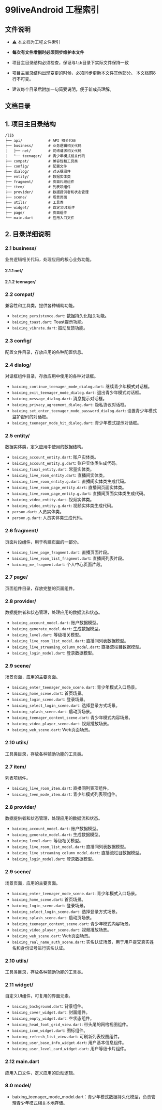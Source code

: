 # 99liveAndroid 工程索引

## 文件说明
- ⚠️ 本文档为工程文件索引
- **每次有文件增删时必须同步维护本文件**
- 项目主目录结构必须检查，保证与`lib`目录下实际文件保持一致
- 项目主目录结构出现变更的时候，必须同步更新本文件其他部分。
本文档前8行不可变。

- 建议每个目录后附加一句简要说明，便于新成员理解。

## 文档目录

## 1. 项目主目录结构

```
/lib
├── api/            # API 相关代码
├── business/       # 业务逻辑相关代码
│   ├── net/        # 网络请求相关代码
│   └── teenager/   # 青少年模式相关代码
├── compat/         # 兼容性和工具类
├── config/         # 配置文件
├── dialog/         # 对话框组件
├── entity/         # 数据实体类
├── fragment/       # 页面片段组件
├── item/           # 列表项组件
├── provider/       # 数据提供者和状态管理
├── scene/          # 场景页面
├── utils/          # 工具类
├── widget/         # 自定义UI组件
├── page/           # 页面组件
└── main.dart       # 应用入口文件
```

## 2. 目录详细说明

### 2.1 business/
业务逻辑相关代码，处理应用的核心业务功能。

#### 2.1.1 net/

#### 2.1.2 teenager/


### 2.2 compat/
兼容性和工具类，提供各种辅助功能。

- `baixing_persistence.dart`: 数据持久化相关功能。
- `baixing_toast.dart`: Toast提示功能。
- `baixing_vibrate.dart`: 振动反馈功能。

### 2.3 config/
配置文件目录，存放应用的各种配置信息。

### 2.4 dialog/
对话框组件目录，存放应用中使用的各种对话框。

- `baixing_continue_teenager_mode_dialog.dart`: 继续青少年模式对话框。
- `baixing_exit_teenager_mode_dialog.dart`: 退出青少年模式对话框。
- `baixing_message_dialog.dart`: 消息提示对话框。
- `baixing_privacy_agreement_dialog.dart`: 隐私协议对话框。
- `baixing_set_enter_teenager_mode_password_dialog.dart`: 设置青少年模式监护密码的对话框。
- `baixing_teenager_mode_hit_dialog.dart`: 青少年模式提示对话框。

### 2.5 entity/
数据实体类，定义应用中使用的数据结构。

- `baixing_account_entity.dart`: 账户实体类。
- `baixing_account_entity.g.dart`: 账户实体类生成代码。
- `baixing_final_entity.dart`: 常量实体类。
- `baixing_live_room_entity.dart`: 直播间实体类。
- `baixing_live_room_entity.g.dart`: 直播间实体类生成代码。
- `baixing_live_room_page_entity.dart`: 直播间页面实体类。
- `baixing_live_room_page_entity.g.dart`: 直播间页面实体类生成代码。
- `baixing_video_entity.dart`: 视频实体类。
- `baixing_video_entity.g.dart`: 视频实体类生成代码。
- `person.dart`: 人员实体类。
- `person.g.dart`: 人员实体类生成代码。

### 2.6 fragment/
页面片段组件，用于构建页面的一部分。

- `baixing_live_page_fragment.dart`: 直播页面片段。
- `baixing_live_room_list_fragment.dart`: 直播间列表片段。
- `baixing_me_fragment.dart`: 个人中心页面片段。

### 2.7 page/
页面组件目录，存放完整的页面组件。

### 2.8 provider/
数据提供者和状态管理，处理应用的数据流和状态。

- `baixing_account_model.dart`: 账户数据模型。
- `baixing_generate_model.dart`: 生成数据模型。
- `baixing_level.dart`: 等级相关模型。
- `baixing_live_room_list_model.dart`: 直播间列表数据模型。
- `baixing_live_streaming_column_model.dart`: 直播流栏目数据模型。
- `baixing_login_model.dart`: 登录数据模型。

### 2.9 scene/
场景页面，应用的主要页面。

- `baixing_enter_teenager_mode_scene.dart`: 青少年模式入口场景。
- `baixing_home_scene.dart`: 首页场景。
- `baixing_login_scene.dart`: 登录场景。
- `baixing_select_login_scene.dart`: 选择登录方式场景。
- `baixing_splash_scene.dart`: 启动页场景。
- `baixing_teenager_content_scene.dart`: 青少年模式内容场景。
- `baixing_video_player_scene.dart`: 视频播放场景。
- `baixing_web_scene.dart`: Web页面场景。

### 2.10 utils/
工具类目录，存放各种辅助功能的工具类。

### 2.7 item/
列表项组件。

- `baixing_live_room_item.dart`: 直播间列表项组件。
- `baixing_teen_mode_item.dart`: 青少年模式列表项组件。

### 2.8 provider/
数据提供者和状态管理，处理应用的数据流和状态。

- `baixing_account_model.dart`: 账户数据模型。
- `baixing_generate_model.dart`: 生成数据模型。
- `baixing_level.dart`: 等级相关模型。
- `baixing_live_room_list_model.dart`: 直播间列表数据模型。
- `baixing_live_streaming_column_model.dart`: 直播流栏目数据模型。
- `baixing_login_model.dart`: 登录数据模型。

### 2.9 scene/
场景页面，应用的主要页面。

- `baixing_enter_teenager_mode_scene.dart`: 青少年模式入口场景。
- `baixing_home_scene.dart`: 首页场景。
- `baixing_login_scene.dart`: 登录场景。
- `baixing_select_login_scene.dart`: 选择登录方式场景。
- `baixing_splash_scene.dart`: 启动页场景。
- `baixing_teenager_content_scene.dart`: 青少年模式内容场景。
- `baixing_video_player_scene.dart`: 视频播放场景。
- `baixing_web_scene.dart`: Web页面场景。
- `baixing_real_name_auth_scene.dart`: 实名认证场景，用于用户提交真实姓名和身份证号进行实名认证。

### 2.10 utils/
工具类目录，存放各种辅助功能的工具类。

### 2.11 widget/
自定义UI组件，可复用的界面元素。

- `baixing_background.dart`: 背景组件。
- `baixing_cover_widget.dart`: 封面组件。
- `baixing_empty_widget.dart`: 空状态组件。
- `baixing_head_foot_grid_view.dart`: 带头尾的网格视图组件。
- `baixing_icon_widget.dart`: 图标组件。
- `baixing_refresh_list_view.dart`: 可刷新列表视图组件。
- `baixing_user_base_info_widget.dart`: 用户基本信息组件。
- `baixing_user_level_card_widget.dart`: 用户等级卡片组件。

### 2.12 main.dart
应用入口文件，定义应用的启动逻辑。

### 8.0 model/
- baixing_teenager_mode_model.dart：青少年模式数据持久化模型，负责管理青少年模式相关本地存储。